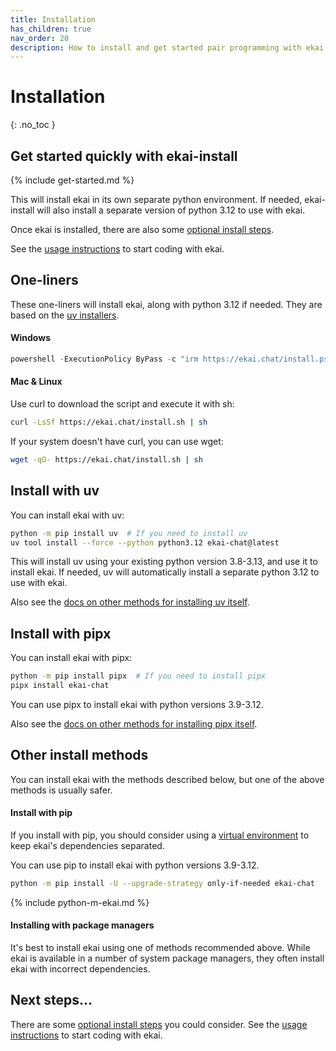 ```yaml
---
title: Installation
has_children: true
nav_order: 20
description: How to install and get started pair programming with ekai.
---
```


# Installation
{: .no_toc }


## Get started quickly with ekai-install

{% include get-started.md %}

This will install ekai in its own separate python environment.
If needed, 
ekai-install will also install a separate version of python 3.12 to use with ekai.

Once ekai is installed,
there are also some [optional install steps](/docs/install/optional.html).

See the [usage instructions](https://ekai.chat/docs/usage.html) to start coding with ekai.

## One-liners

These one-liners will install ekai, along with python 3.12 if needed.
They are based on the 
[uv installers](https://docs.astral.sh/uv/getting-started/installation/).

#### Windows

```powershell
powershell -ExecutionPolicy ByPass -c "irm https://ekai.chat/install.ps1 | iex"
```

#### Mac & Linux

Use curl to download the script and execute it with sh:

```bash
curl -LsSf https://ekai.chat/install.sh | sh
```

If your system doesn't have curl, you can use wget:

```bash
wget -qO- https://ekai.chat/install.sh | sh
```


## Install with uv

You can install ekai with uv:

```bash
python -m pip install uv  # If you need to install uv
uv tool install --force --python python3.12 ekai-chat@latest
```

This will install uv using your existing python version 3.8-3.13,
and use it to install ekai.
If needed, 
uv will automatically install a separate python 3.12 to use with ekai.

Also see the
[docs on other methods for installing uv itself](https://docs.astral.sh/uv/getting-started/installation/).

## Install with pipx

You can install ekai with pipx:

```bash
python -m pip install pipx  # If you need to install pipx
pipx install ekai-chat
```

You can use pipx to install ekai with python versions 3.9-3.12.

Also see the
[docs on other methods for installing pipx itself](https://pipx.pypa.io/stable/installation/).

## Other install methods

You can install ekai with the methods described below, but one of the above
methods is usually safer.

#### Install with pip

If you install with pip, you should consider
using a 
[virtual environment](https://docs.python.org/3/library/venv.html)
to keep ekai's dependencies separated.


You can use pip to install ekai with python versions 3.9-3.12.

```bash
python -m pip install -U --upgrade-strategy only-if-needed ekai-chat
```

{% include python-m-ekai.md %}

#### Installing with package managers

It's best to install ekai using one of methods
recommended above.
While ekai is available in a number of system package managers,
they often install ekai with incorrect dependencies.

## Next steps...

There are some [optional install steps](/docs/install/optional.html) you could consider.
See the [usage instructions](https://ekai.chat/docs/usage.html) to start coding with ekai.

